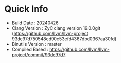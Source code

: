 # Quick Info
* Build Date : 20240426
* Clang Version : ZyC clang version 19.0.0git (https://github.com/llvm/llvm-project 93de97d750548cd90c53efd4367dbd0367aa30fd)
* Binutils Version : master
* Compiled Based : https://github.com/llvm/llvm-project/commit/93de97d7

